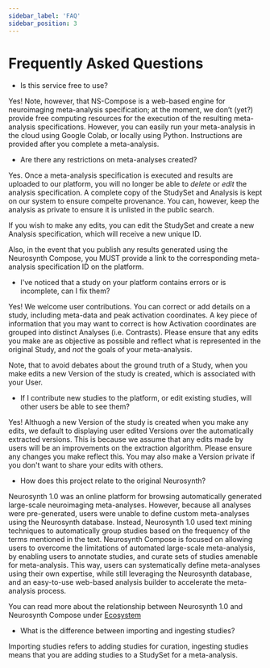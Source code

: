 ```yaml
---
sidebar_label: 'FAQ'
sidebar_position: 3
---
```


# Frequently Asked Questions

* Is this service free to use?

Yes! Note, however, that NS-Compose is a web-based engine for neuroimaging meta-analysis specification; at the moment, we don’t (yet?) provide free computing resources for the execution of the resulting meta-analysis specifications. However, you can easily run your meta-analysis in the cloud using Google Colab, or locally using Python. Instructions are provided after you complete a meta-analysis. 

* Are there any restrictions on meta-analyses created?

Yes. Once a meta-analysis specification is executed and results are uploaded to our platform, you will no longer be able to *delete* or *edit* the analysis specification. A complete copy of the StudySet and Analysis is kept on our system to ensure compelte provenance. You can, however, keep the analysis as private to ensure it is unlisted in the public search.

If you wish to make any edits, you can edit the StudySet and create a new Analysis specification, which will receive a new unique ID.

Also, in the event that you publish any results generated using the Neurosynth Compose, you MUST provide a link to the corresponding meta-analysis specification ID on the platform.

* I've noticed that a study on your platform contains errors or is incomplete, can I fix them?

Yes! We welcome user contributions. You can correct or add details on a study, including meta-data and peak activation coordinates.
A key piece of information that you may want to correct is how Activation coordinates are grouped into distinct Analyses (i.e. Contrasts).
Please ensure that any edits you make are as objective as possible and reflect what is represented in the original Study, and *not* the goals of your meta-analysis. 

Note, that to avoid debates about the ground truth of a Study, when you make edits a new Version of the study is created, which is associated with your User. 

* If I contribute new studies to the platform, or edit existing studies, will other users be able to see them?

Yes! Althuogh a new Version of the study is created when you make any edits, we default to displaying user edited Versions over the automatically extracted versions.
This is because we assume that any edits made by users will be an improvements on the extraction algorithm. Please ensure any changes you make reflect this.
You may also make a Version private if you don't want to share your edits with others. 

* How does this project relate to the original Neurosynth?
  
Neurosynth 1.0 was an online platform for browsing automatically generated large-scale neuroimaging meta-analyses. However, because all analyses were pre-generated, users were unable to define custom meta-analyses using the Neurosynth database. Instead, Neurosynth 1.0 used text mining techniques to automatically group studies based on the frequency of the terms mentioned in the text. Neurosynth Compose is focused on allowing users to overcome the limitations of automated large-scale meta-analysis, by enabling users to annotate studies, and curate sets of studies amenable for meta-analysis. This way, users can systematically define meta-analyses using their own expertise, while still leveraging the Neurosynth database, and an easy-to-use web-based analysis builder to accelerate the meta-analysis process.

  You can read more about the relationship between Neurosynth 1.0 and Neurosynth Compose under [Ecosystem](./ecosystem#neurosynth-compose)


* What is the difference between importing and ingesting studies?

Importing studies refers to adding studies for curation,
ingesting studies means that you are adding studies to a StudySet for a meta-analysis.

